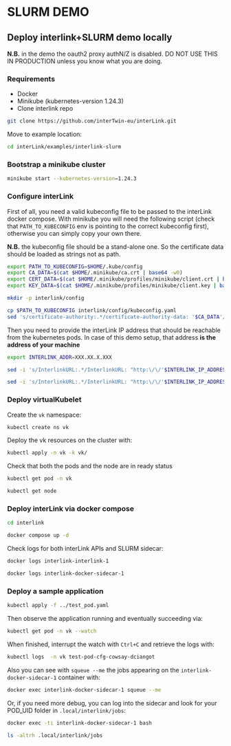 # SLURM DEMO

## Deploy interlink+SLURM demo locally

__N.B.__ in the demo the oauth2 proxy authN/Z is disabled. DO NOT USE THIS IN PRODUCTION unless you know what you are doing.

### Requirements

- Docker
- Minikube (kubernetes-version 1.24.3)
- Clone interlink repo

```bash
git clone https://github.com/interTwin-eu/interLink.git
```

Move to example location:

```bash
cd interLink/examples/interlink-slurm
```

### Bootstrap a minikube cluster

```bash
minikube start --kubernetes-version=1.24.3
```

### Configure interLink

First of all, you need a valid kubeconfig file to be passed to the interLink docker compose. With minikube you will need the following script (check that `PATH_TO_KUBECONFIG` env is pointing to the correct kubeconfig first), otherwise you can simply copy your own there.

__N.B.__ the kubeconfig file should be a stand-alone one. So the certificate data should be loaded as strings not as path.

```bash
export PATH_TO_KUBECONFIG=$HOME/.kube/config
export CA_DATA=$(cat $HOME/.minikube/ca.crt | base64 -w0)
export CERT_DATA=$(cat $HOME/.minikube/profiles/minikube/client.crt | base64 -w0)
export KEY_DATA=$(cat $HOME/.minikube/profiles/minikube/client.key | base64 -w0)

mkdir -p interlink/config

cp $PATH_TO_KUBECONFIG interlink/config/kubeconfig.yaml 
sed 's/certificate-authority:.*/certificate-authority-data: '$CA_DATA'/g'  $PATH_TO_KUBECONFIG | sed 's/client-certificate:.*/client-certificate-data: '$CERT_DATA'/g' - | sed 's/client-key:.*/client-key-data: '$KEY_DATA'/g' - > interlink/config/kubeconfig.yaml 
```

Then you need to provide the interLink IP address that should be reachable from the kubernetes pods. In case of this demo setup, that address __is the address of your machine__

```bash
export INTERLINK_ADDR=XXX.XX.X.XXX

sed -i 's/InterlinkURL:.*/InterlinkURL: "http:\/\/'$INTERLINK_IP_ADDRESS'"/g'  interlink/config/InterLinkConfig.yaml | sed -i 's/SidecarURL:.*/SidecarURL: "http:\/\/'$INTERLINK_IP_ADDRESS'"/g' interlink/config/InterLinkConfig.yaml

sed -i 's/InterlinkURL:.*/InterlinkURL: "http:\/\/'$INTERLINK_IP_ADDRESS'"/g'  vk/InterLinkConfig.yaml | sed -i 's/SidecarURL:.*/SidecarURL: "http:\/\/'$INTERLINK_IP_ADDRESS'"/g' vk/InterLinkConfig.yaml
```

### Deploy virtualKubelet

Create the `vk` namespace:

```bash
kubectl create ns vk
```

Deploy the vk resources on the cluster with:

```bash
kubectl apply -n vk -k vk/
```

Check that both the pods and the node are in ready status

```bash
kubectl get pod -n vk

kubectl get node
```

### Deploy interLink via docker compose

```bash
cd interlink

docker compose up -d
```

Check logs for both interLink APIs and SLURM sidecar:

```bash
docker logs interlink-interlink-1 

docker logs interlink-docker-sidecar-1
```

### Deploy a sample application

```bash
kubectl apply -f ../test_pod.yaml 
```

Then observe the application running and eventually succeeding via:

```bash
kubectl get pod -n vk --watch
```

When finished, interrupt the watch with `Ctrl+C` and retrieve the logs with:

```bash
kubectl logs  -n vk test-pod-cfg-cowsay-dciangot
```

Also you can see with `squeue --me` the jobs appearing on the `interlink-docker-sidecar-1` container with:

```bash
docker exec interlink-docker-sidecar-1 squeue --me
```

Or, if you need more debug, you can log into the sidecar and look for your POD_UID folder in `.local/interlink/jobs`:

```bash
docker exec -ti interlink-docker-sidecar-1 bash

ls -altrh .local/interlink/jobs
```
